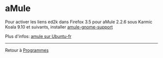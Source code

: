 # aMule

Pour activer les liens ed2k dans Firefox 3.5 pour aMule 2.2.6 sous
Karmic Koala 9.10 et suivants, installer
[amule-gnome-support](apt://amule-gnome-support)

Plus d'infos: [amule sur Ubuntu-fr](http://doc.ubuntu-fr.org/amule)

------------------------------------------------------------------------

Retour à [Programmes](Programmes)

